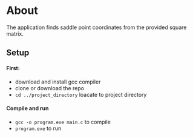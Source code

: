 # About
The application finds saddle point coordinates from the provided square matrix.

## Setup
#### First:

* download and install gcc compiler
* clone or download the repo
* `cd ../project_directory` loacate to project directory
  
#### Compile and run

* `gcc -o program.exe main.c` to compile
* `program.exe` to run


